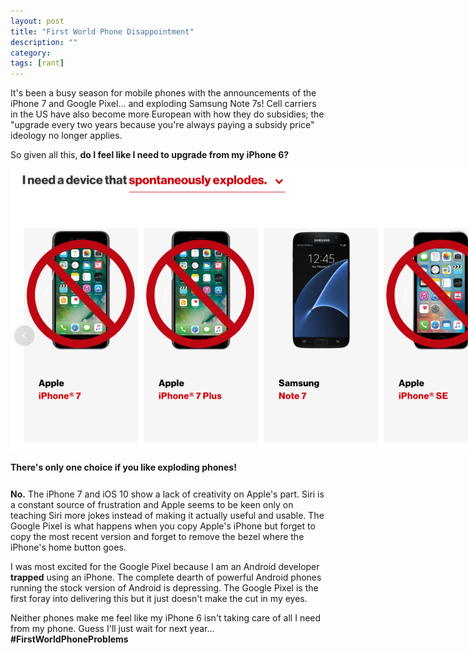```yaml
---
layout: post
title: "First World Phone Disappointment"
description: ""
category: 
tags: [rant]
---
```


It's been a busy season for mobile phones with the announcements of the iPhone 7 and Google Pixel... and exploding Samsung Note 7s! Cell carriers in the US have also become more European with how they do subsidies; the "upgrade every two years because you're always paying a subsidy price" ideology no longer applies.

So given all this, **do I feel like I need to upgrade from my iPhone 6?**

<div>
	<img class="rounded-corners" style="max-width: 800px; border: 0px;" src="/assets/images/posts/2016-10-04/exploding.png"/>
	<p class="caption-text" style="line-height: 1.5em; margin-bottom: 24px;"><strong>There's only one choice if you like exploding phones!</strong></p>
</div>


**No.** The iPhone 7 and iOS 10 show a lack of creativity on Apple's part. Siri is a constant source of frustration and Apple seems to be keen only on teaching Siri more jokes instead of making it actually useful and usable. The Google Pixel is what happens when you copy Apple's iPhone but forget to copy the most recent version and forget to remove the bezel where the iPhone's home button goes.

I was most excited for the Google Pixel because I am an Android developer **trapped** using an iPhone. The complete dearth of powerful Android phones running the stock version of Android is depressing. The Google Pixel is the first foray into delivering this but it just doesn't make the cut in my eyes.

Neither phones make me feel like my iPhone 6 isn't taking care of all I need from my phone. Guess I'll just wait for next year... **\#FirstWorldPhoneProblems**